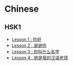 # Chinese

## HSK1

- [Lesson 1 : 你好](HSK1.md##lesson-1--你好)
- [Lesson 2 : 谢谢你](HSK1.md#lesson-2--谢谢你)
- [Lesson 3 : 你叫什么名字](HSK1.md#lesson-3--你叫什么名字)
- [Lesson 4 : 她是我的汉语老师](HSK1.md#lesson-4--她是我的汉语老师)
